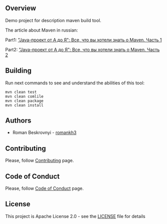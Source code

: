 ## Overview
Demo project for description maven build tool.

The article about Maven in russian:

Part1: ["Java-проект от А до Я": Все, что вы хотели знать о Maven. Часть 1](https://javarush.ru/groups/posts/3119-java-proekt-ot-a-do-ja-vse-chto-vih-khoteli-znatjh-o-maven)

Part2: ["Java-проект от А до Я": Все, что вы хотели знать о Maven. Часть 2](https://javarush.ru/groups/posts/3120-java-proekt-ot-a-do-ja-vse-chto-vih-khoteli-znatjh-o-maven-chastjh-2)

## Building
Run next commands to see and understand the abilities of this tool:
```shell script
mvn clean test
mvn clean comlile
mvn clean package
mvn clean install
```

## Authors
* Roman Beskrovnyi - [romankh3](https://github.com/romankh3)

## Contributing
Please, follow [Contributing](CONTRIBUTING.md) page.

## Code of Conduct
Please, follow [Code of Conduct](CODE_OF_CONDUCT.md) page.

## License
This project is Apache License 2.0 - see the [LICENSE](LICENSE) file for details
